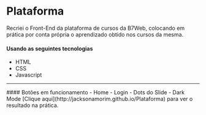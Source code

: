 # Plataforma

Recriei o Front-End da plataforma de cursos da B7Web, colocando em prática por conta própria o aprendizado obtido nos cursos da mesma. 

#### Usando as seguintes tecnologias
- HTML
- CSS
- Javascript
<hr>
#### Botões em funcionamento
- Home
- Login
- Dots do Slide
- Dark Mode
[Clique aqui](http://jacksonamorim.github.io/Plataforma) para ver o resultado na prática.
